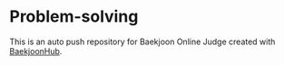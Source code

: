 # Problem-solving
This is an auto push repository for Baekjoon Online Judge created with [BaekjoonHub](https://github.com/BaekjoonHub/BaekjoonHub).
